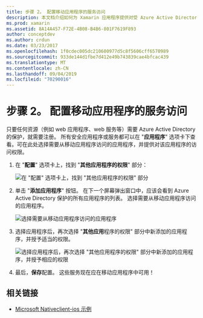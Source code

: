 ```yaml
---
title: 步骤 2。 配置移动应用程序的服务访问
description: 本文档介绍如何为 Xamarin 应用程序提供对受 Azure Active Directory 保护的 Azure 应用程序的访问权限。
ms.prod: xamarin
ms.assetid: 8A14A457-F72E-4B08-B4B6-801F7619F893
author: conceptdev
ms.author: crdun
ms.date: 03/23/2017
ms.openlocfilehash: 1f0cdec005dc210600977d5c8f5606cff6570989
ms.sourcegitcommit: 933de144d1fbe7d412e49b743839cae4bfcac439
ms.translationtype: MT
ms.contentlocale: zh-CN
ms.lasthandoff: 09/04/2019
ms.locfileid: "70290016"
---
```

# <a name="step-2-configure-service-access-for-mobile-application"></a>步骤 2。 配置移动应用程序的服务访问

只要任何资源（例如 web 应用程序、web 服务等）需要 Azure Active Directory 的保护，就需要注册。 所有安全应用程序或服务都可以在 "**应用程序**" 选项卡下查看。可在此处选择需要从移动应用程序访问的应用程序，并提供对该应用程序的访问权限。

1. 在 "**配置**" 选项卡上，找到 "**其他应用程序的权限**" 部分：

   ![](configure-images/2.1-configure.png "在 \"配置\" 选项卡上，找到 \"其他应用程序的权限\" 部分")

2. 单击 "**添加应用程序**" 按钮。 在下一个屏幕弹出窗口中，应该会看到 Azure Active Directory 保护的所有应用程序的列表。 选择需要从移动应用程序访问的应用程序。

   ![](configure-images/2.2-add-application.png "选择需要从移动应用程序访问的应用程序")

3. 选择应用程序后，再次选择 "**其他应用**程序的权限" 部分中新添加的应用程序，并授予适当的权限。

   ![](configure-images/2.3-permissions.png "选择应用程序后，再次选择 \"其他应用程序的权限\" 部分中新添加的应用程序，并授予相应的权限")

4. 最后，**保存**配置。 这些服务现在应在移动应用程序中可用！



## <a name="related-links"></a>相关链接

- [Microsoft Nativeclient-ios 示例](https://github.com/AzureADSamples/NativeClient-MultiTarget-DotNet)

